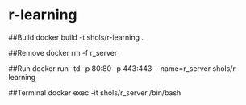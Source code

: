 # r-learning

##Build
docker build -t shols/r-learning .

##Remove 
docker rm -f r_server

##Run
docker run -td -p 80:80 -p 443:443 --name=r_server shols/r-learning

##Terminal
docker exec -it shols/r_server /bin/bash
